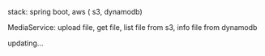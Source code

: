 stack: spring boot, aws ( s3, dynamodb) <br>

MediaService: upload file, get file, list file from s3,  info file from dynamodb <br>


updating...
